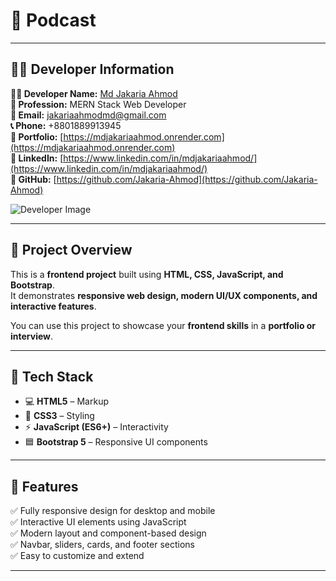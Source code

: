 
# 🌟 Podcast

---

## 🧑‍💻 Developer Information

**👨‍🎓 Developer Name:** [Md Jakaria Ahmod](https://jakaria-vert.vercel.app)  
**💼 Profession:** MERN Stack Web Developer  
**📧 Email:** [jakariaahmodmd@gmail.com](mailto:jakariaahmodmd@gmail.com)  
**📞 Phone:** +8801889913945  
**🔗 Portfolio:** [https://mdjakariaahmod.onrender.com](https://mdjakariaahmod.onrender.com)  
**🔗 LinkedIn:** [https://www.linkedin.com/in/mdjakariaahmod/](https://www.linkedin.com/in/mdjakariaahmod/)  
**🔗 GitHub:** [https://github.com/Jakaria-Ahmod](https://github.com/Jakaria-Ahmod)

![Developer Image](https://drive.google.com/uc?export=view&id=1bzbCxLsaSqEBSo46ha7RNkWOS61-Srfc)

---

## 📝 Project Overview

This is a **frontend project** built using **HTML, CSS, JavaScript, and Bootstrap**.  
It demonstrates **responsive web design, modern UI/UX components, and interactive features**.  

You can use this project to showcase your **frontend skills** in a **portfolio or interview**.

---

## 🚀 Tech Stack

- 💻 **HTML5** – Markup  
- 🎨 **CSS3** – Styling  
- ⚡ **JavaScript (ES6+)** – Interactivity  
- 🟦 **Bootstrap 5** – Responsive UI components  

---

## 🌟 Features

✅ Fully responsive design for desktop and mobile  
✅ Interactive UI elements using JavaScript  
✅ Modern layout and component-based design  
✅ Navbar, sliders, cards, and footer sections  
✅ Easy to customize and extend  

---

